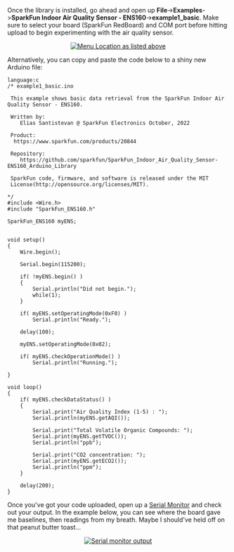 Once the library is installed, go ahead and open up **File**->**Examples**->**SparkFun Indoor Air Quality Sensor - ENS160**->**example1_basic**. Make sure to select your board (SparkFun RedBoard) and COM port before hitting upload to begin experimenting with the air quality sensor.


<div style="text-align: center"><a href="../assets/imgs/Example1_Menu.jpg"><img src="../assets/imgs/Example1_Menu.jpg" alt="Menu Location as listed above"></a></div>



Alternatively, you can copy and paste the code below to a shiny new Arduino file:


    language:c
    /* example1_basic.ino
    
     This example shows basic data retrieval from the SparkFun Indoor Air Quality Sensor - ENS160.
    
     Written by: 
    	Elias Santistevan @ SparkFun Electronics October, 2022
    
     Product: 
      https://www.sparkfun.com/products/20844
     
     Repository:
    	https://github.com/sparkfun/SparkFun_Indoor_Air_Quality_Sensor-ENS160_Arduino_Library
    
     SparkFun code, firmware, and software is released under the MIT
     License(http://opensource.org/licenses/MIT).
    
    */
    #include <Wire.h>
    #include "SparkFun_ENS160.h"
    
    SparkFun_ENS160 myENS; 
    
    
    void setup()
    {
    	Wire.begin();
    
    	Serial.begin(115200);
    
    	if( !myENS.begin() )
    	{
    		Serial.println("Did not begin.");
    		while(1);
    	}
    
    	if( myENS.setOperatingMode(0xF0) )
    		Serial.println("Ready.");
    
    	delay(100);
    
    	myENS.setOperatingMode(0x02);
    
    	if( myENS.checkOperationMode() )
    		Serial.println("Running.");
    	
    }
    
    void loop()
    {
    	if( myENS.checkDataStatus() )
    	{
    		Serial.print("Air Quality Index (1-5) : ");
    		Serial.println(myENS.getAQI());
    
    		Serial.print("Total Volatile Organic Compounds: ");
    		Serial.print(myENS.getTVOC());
    		Serial.println("ppb");
    
    		Serial.print("CO2 concentration: ");
    		Serial.print(myENS.getECO2());
    		Serial.println("ppm");
    	}
    
    	delay(200);
    }
    

Once you've got your code uploaded, open up a [Serial Monitor](https://learn.sparkfun.com/tutorials/terminal-basics) and check out your output. In the example below, you can see where the board gave me baselines, then readings from my breath. Maybe I should've held off on that peanut butter toast... 

<div style="text-align: center"><a href="../assets/imgs/Example1_Output.png"><img src="../assets/imgs/Example1_Output.png" alt="Serial monitor output"></a></div>
